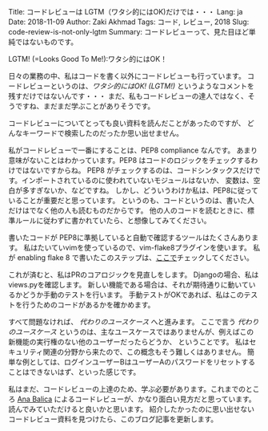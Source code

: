 Title: コードレビューは LGTM（ワタシ的にはOK)だけでは・・・
Lang: ja
Date: 2018-11-09
Author: Zaki Akhmad
Tags: コード, レビュー, 2018
Slug: code-review-is-not-only-lgtm
Summary: コードレビューって、見た目ほど単純ではないものです。

LGTM! (=Looks Good To Me!):ワタシ的にはOK！

日々の業務の中、私はコードを書く以外にコードレビューも行っています。
コードレビューというのは、_ワタシ的にはOK! (LGTM!)_ というようなコメントを残すだけではないんです・・・
まだ、私もコードレビューの達人ではなく、そうですね、まだまだ学ぶことがありそうです。

コードレビューについてとっても良い資料を読んだことがあったのですが、
どんなキーワードで検索したのだったか思い出せません。

私がコードレビューで一番にすることは、PEP8 compliance なんです。
あまり意味がないことはわかっています。PEP8 はコードのロジックをチェックするわけではないですからね。 
PEP8 がチェックするのは、コードシンタックスだけです。インポートされているのに使われていないモジュールはないか、
変数は、空白が多すぎないか、などですね。
しかし、どういうわけか私は、PEP8に従っていることが重要だと思っています。
というのも、コードというのは、書いた人だけはでなく他の人も読むものだからです。
他の人のコードを読むときに、標準ルールに従わずに書かれていたら、と想像してみてください。

書いたコードが PEP8に準拠していると自動で確認するツールはたくさんあります。
私はたいていvimを使っているので、vim-flake8プラグインを使います。
私が enabling flake 8 で書いたこのステップは、[ここで](https://gist.github.com/za/983db825aee2dc352d5341da357cbfb4)チェックしてください。

これが済むと、私はPRのコアロジックを見直しをします。
Djangoの場合、私は views.pyを確認します。
新しい機能である場合は、それが期待通りに動いているかどうか手動のテストを行います。
手動テストがOKであれば、私はこのテストを行うためのコードがあるかを確かめます。

すべて問題なければ、 _代わりのユースケース_ へと進みます。
ここで言う _代わりのユースケース_ というのは、主なユースケースではありませんが、例えばこの新機能の実行権のない他のユーザーだったらどうか、
ということです。
私はセキュリティ関連の分野から来たので、この概念もそう難しくはありません。
簡単な例としては、ログインユーザーBはユーザーAのパスワードをリセットすることはできないはず、といった感じです。

私はまだ、コードレビューの上達のため、学ぶ必要があります。これまでのところ
[Ana Balica](https://ana-balica.github.io/2017/05/28/humanizing-among-coders/)
によるコードレビューが、かなり面白い見方だと思っています。読んでみていただけると良いかと思います。
紹介したかったのに思い出せないコードレビュー資料を見つけたら、このブログ記事を更新します。

